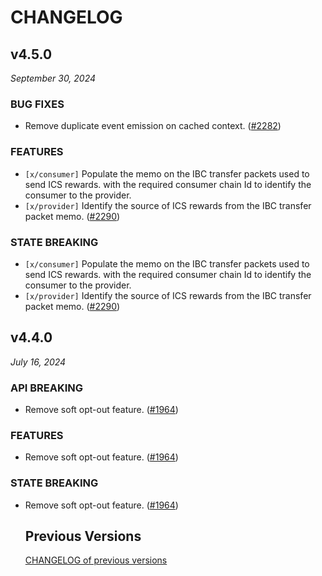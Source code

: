 # CHANGELOG

## v4.5.0

*September 30, 2024*

### BUG FIXES

- Remove duplicate event emission on cached context.
  ([\#2282](https://github.com/cosmos/interchain-security/pull/2282))

### FEATURES

- `[x/consumer]` Populate the memo on the IBC transfer packets used to send ICS rewards.
with the required consumer chain Id to identify the consumer to the provider.
- `[x/provider]` Identify the source of ICS rewards from the IBC transfer packet memo.
  ([\#2290](https://github.com/cosmos/interchain-security/pull/2290))

### STATE BREAKING

- `[x/consumer]` Populate the memo on the IBC transfer packets used to send ICS rewards.
with the required consumer chain Id to identify the consumer to the provider.
- `[x/provider]` Identify the source of ICS rewards from the IBC transfer packet memo.
  ([\#2290](https://github.com/cosmos/interchain-security/pull/2290))

## v4.4.0

*July 16, 2024*

### API BREAKING

- Remove soft opt-out feature. 
  ([\#1964](https://github.com/cosmos/interchain-security/pull/1964))

### FEATURES

- Remove soft opt-out feature. 
  ([\#1964](https://github.com/cosmos/interchain-security/pull/1964))

### STATE BREAKING

- Remove soft opt-out feature. 
  ([\#1964](https://github.com/cosmos/interchain-security/pull/1964))

  ## Previous Versions

    [CHANGELOG of previous versions](https://github.com/cosmos/interchain-security/blob/main/CHANGELOG.md)

